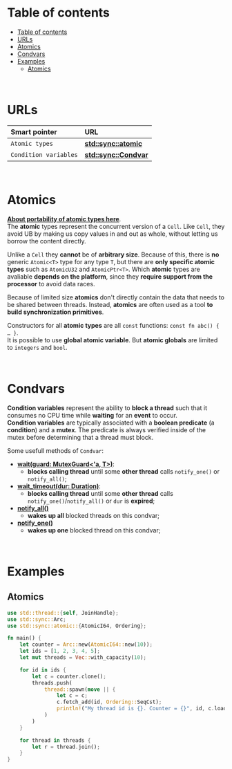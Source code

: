 # Table of contents
- [Table of contents](#table-of-contents)
- [URLs](#urls)
- [Atomics](#atomics)
- [Condvars](#condvars)
- [Examples](#examples)
  - [Atomics](#atomics-1)

<br>

# URLs
|Smart pointer|URL|
|:----|:------------|
|`Atomic types`|[**std::sync::atomic**](https://doc.rust-lang.org/stable/std/sync/atomic/index.html)|
|`Condition variables`|[**std::sync::Condvar**](https://doc.rust-lang.org/stable/std/sync/struct.Condvar.html)|

<br>

# Atomics
[**About portability of atomic types here**](https://doc.rust-lang.org/stable/std/sync/atomic/index.html#portability).<br>
The **atomic** types represent the concurrent version of a `Cell`.
Like `Cell`, they avoid UB by making us copy values in and out as whole, without letting us borrow the content directly.<br>

Unlike a `Cell` they **cannot** be of **arbitrary size**. Because of this, there is **no** generic `Atomic<T>` type for any type `T`, but there are **only specific atomic types** such as `AtomicU32` and `AtomicPtr<T>`. Which **atomic** types are avaliable **depends on the platform**, since they **require support from the processor** to avoid data races.<br>

Because of limited size **atomics** don't directly contain the data that needs to be shared between threads. Instead, **atomics** are often used as a tool **to build synchronization primitives**.<br>

Constructors for all **atomic types** are all `const` functions: `const fn abc() { … }`.<br>
It is possible to use **global atomic variable**. But **atomic globals** are limited to `integers` and `bool`.<br>

<br>

# Condvars
**Condition variables** represent the ability to **block a thread** such that it consumes no CPU time while **waiting** for an **event** to occur.<br>
**Condition variables** are typically associated with a **boolean predicate** (a **condition**) and a **mutex**. The predicate is always verified inside of the mutex before determining that a thread must block.<br>

Some usefull methods of `Condvar`:
- [**wait(guard: MutexGuard<'a, T>)**](https://doc.rust-lang.org/stable/std/sync/struct.Condvar.html#method.wait):
  - **blocks calling thread** until some **other thread** calls `notify_one()` or `notify_all()`;
- [**wait_timeout(dur: Duration)**](https://doc.rust-lang.org/stable/std/sync/struct.Condvar.html#method.wait_timeout):
  - **blocks calling thread** until some **other thread** calls `notify_one()`/`notify_all()` or `dur` is **expired**;
- [**notify_all()**](https://doc.rust-lang.org/stable/std/sync/struct.Condvar.html#method.notify_all)
  - **wakes up all** blocked threads on this condvar;
- [**notify_one()**](https://doc.rust-lang.org/stable/std/sync/struct.Condvar.html#method.notify_one)
  - **wakes up one** blocked thread on this condvar;

<br>

# Examples
## Atomics
```Rust
use std::thread::{self, JoinHandle};
use std::sync::Arc;
use std::sync::atomic::{AtomicI64, Ordering};

fn main() {
    let counter = Arc::new(AtomicI64::new(10));
    let ids = [1, 2, 3, 4, 5];
    let mut threads = Vec::with_capacity(10);

    for id in ids {
        let c = counter.clone();
        threads.push(
            thread::spawn(move || {
                let c = c;
                c.fetch_add(id, Ordering::SeqCst);
                println!("My thread id is {}. Counter = {}", id, c.load(Ordering::SeqCst))}
            )
        )
    }

    for thread in threads {
        let r = thread.join();
    }
}
```